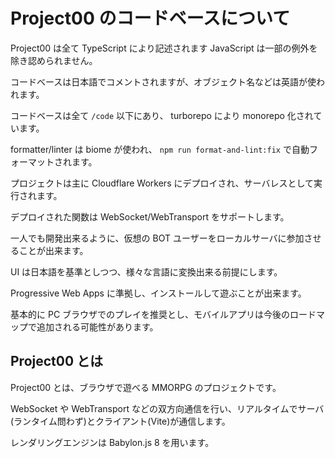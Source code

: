 # Project00 のコードベースについて

Project00 は全て TypeScript により記述されます JavaScript は一部の例外を除き認められません。

コードベースは日本語でコメントされますが、オブジェクト名などは英語が使われます。

コードベースは全て `/code` 以下にあり、 turborepo により monorepo 化されています。

formatter/linter は biome が使われ、 `npm run format-and-lint:fix` で自動フォーマットされます。

プロジェクトは主に Cloudflare Workers にデプロイされ、サーバレスとして実行されます。

デプロイされた関数は WebSocket/WebTransport をサポートします。

一人でも開発出来るように、仮想の BOT ユーザーをローカルサーバに参加させることが出来ます。

UI は日本語を基準としつつ、様々な言語に変換出来る前提にします。

Progressive Web Apps に準拠し、インストールして遊ぶことが出来ます。

基本的に PC ブラウザでのプレイを推奨とし、モバイルアプリは今後のロードマップで追加される可能性があります。

## Project00 とは

Project00 とは、ブラウザで遊べる MMORPG のプロジェクトです。

WebSocket や WebTransport などの双方向通信を行い、リアルタイムでサーバ(ランタイム問わず)とクライアント(Vite)が通信します。

レンダリングエンジンは Babylon.js 8 を用います。
